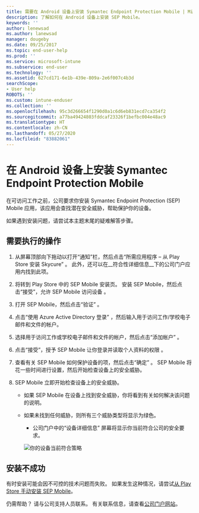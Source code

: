 ```yaml
---
title: 需要在 Android 设备上安装 Symantec Endpoint Protection Mobile | Microsoft Docs
description: 了解如何在 Android 设备上安装 SEP Mobile。
keywords: ''
author: lenewsad
ms.author: lanewsad
manager: dougeby
ms.date: 09/25/2017
ms.topic: end-user-help
ms.prod: ''
ms.service: microsoft-intune
ms.subservice: end-user
ms.technology: ''
ms.assetid: 627cd171-6e1b-439e-809a-2e6f007c4b3d
searchScope:
- User help
ROBOTS: ''
ms.custom: intune-enduser
ms.collection: ''
ms.openlocfilehash: 95c3d266654f1290d0a1c6d6eb831ecd7ca354f2
ms.sourcegitcommit: a77ba49424803fddcaf23326f1befbc004e48ac9
ms.translationtype: HT
ms.contentlocale: zh-CN
ms.lasthandoff: 05/27/2020
ms.locfileid: "83882061"
---
```

# <a name="install-symantec-endpoint-protection-mobile-on-your-android-device"></a>在 Android 设备上安装 Symantec Endpoint Protection Mobile

在可访问工作之前，公司要求你安装 Symantec Endpoint Protection (SEP) Mobile 应用，该应用会查找潜在安全威胁，帮助保护你的设备。

如果遇到安装问题，请尝试本主题末尾的疑难解答步骤。

## <a name="what-you-need-to-do"></a>需要执行的操作

1. 从屏幕顶部向下拖动以打开“通知”栏，然后点击“所需应用程序 – 从 Play Store 安装 Skycure”  。 此外，还可以在__符合性详细信息__下的公司门户应用内找到此项。

2. 将转到 Play Store 中的 SEP Mobile 安装页。 安装 SEP Mobile，然后点击“接受”，允许 SEP Mobile 访问设备  。

3. 打开 SEP Mobile，然后点击“验证”  。

4. 点击“使用 Azure Active Directory 登录”  ，然后输入用于访问工作/学校电子邮件和文件的帐户。

5. 选择用于访问工作或学校电子邮件和文件的帐户，然后点击“添加帐户”  。

6. 点击“接受”，授予 SEP Mobile 让你登录并读取个人资料的权限  。

7. 查看有关 SEP Mobile 如何保护设备的项，然后点击“确定”  。 SEP Mobile 将花一些时间进行设置，然后开始检查设备上的安全威胁。

8. SEP Mobile 立即开始检查设备上的安全威胁。

   * 如果 SEP Mobile 在设备上找到安全威胁，你将看到有关如何解决该问题的说明。

   * 如果未找到任何威胁，则所有三个威胁类型将显示为绿色。

     * 公司门户中的“设备详细信息”  屏幕将显示你当前符合公司的安全要求。

     ![你的设备当前符合策略](./media/mtd-device-now-compliant-android.png)

## <a name="if-the-installation-doesnt-work"></a>安装不成功

有时安装可能会因不可控的技术问题而失败。 如果发生这种情况，请尝试[从 Play Store 手动安装 SEP Mobile](https://play.google.com/store/apps/details?id=com.skycure.skycure)。

仍需帮助？ 请与公司支持人员联系。 有关联系信息，请查看[公司门户网站](https://go.microsoft.com/fwlink/?linkid=2010980)。
